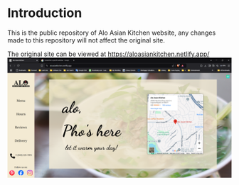 # Introduction
This is the public repository of Alo Asian Kitchen website, any changes made to this repository will not affect the original site.

The original site can be viewed at https://aloasiankitchen.netlify.app/
![img_2.png](img_2.png)